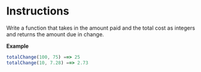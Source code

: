 # Instructions

Write a function that takes in the amount paid and the total cost as integers and returns the amount due in change.

**Example**

```js
totalChange(100, 75) ==> 25
totalChange(10, 7.28) ==> 2.73
```